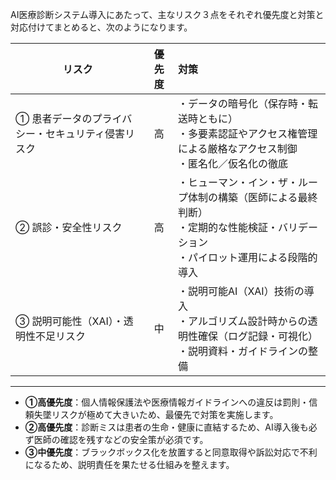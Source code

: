 AI医療診断システム導入にあたって、主なリスク３点をそれぞれ優先度と対策と対応付けてまとめると、次のようになります。

| リスク                        | 優先度 | 対策                                                                       |
| -------------------------- | :-: | :----------------------------------------------------------------------- |
| ① 患者データのプライバシー・セキュリティ侵害リスク |  高  | ・データの暗号化（保存時・転送時ともに）<br>・多要素認証やアクセス権管理による厳格なアクセス制御<br>・匿名化／仮名化の徹底        |
| ② 誤診・安全性リスク                |  高  | ・ヒューマン・イン・ザ・ループ体制の構築（医師による最終判断）<br>・定期的な性能検証・バリデーション<br>・パイロット運用による段階的導入 |
| ③ 説明可能性（XAI）・透明性不足リスク      |  中  | ・説明可能AI（XAI）技術の導入<br>・アルゴリズム設計時からの透明性確保（ログ記録・可視化）<br>・説明資料・ガイドラインの整備     |

---

* **①高優先度**：個人情報保護法や医療情報ガイドラインへの違反は罰則・信頼失墜リスクが極めて大きいため、最優先で対策を実施します。
* **②高優先度**：診断ミスは患者の生命・健康に直結するため、AI導入後も必ず医師の確認を残すなどの安全策が必須です。
* **③中優先度**：ブラックボックス化を放置すると同意取得や訴訟対応で不利になるため、説明責任を果たせる仕組みを整えます。

